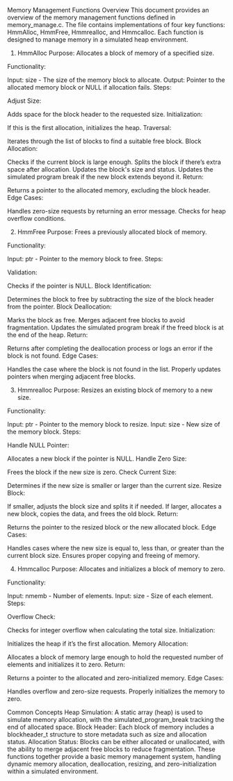 Memory Management Functions Overview
This document provides an overview of the memory management functions defined in memory_manage.c. The file contains implementations of four key functions: HmmAlloc, HmmFree, Hmmrealloc, and Hmmcalloc. Each function is designed to manage memory in a simulated heap environment.

1. HmmAlloc
Purpose:
Allocates a block of memory of a specified size.

Functionality:

Input: size - The size of the memory block to allocate.
Output: Pointer to the allocated memory block or NULL if allocation fails.
Steps:

Adjust Size:

Adds space for the block header to the requested size.
Initialization:

If this is the first allocation, initializes the heap.
Traversal:

Iterates through the list of blocks to find a suitable free block.
Block Allocation:

Checks if the current block is large enough.
Splits the block if there’s extra space after allocation.
Updates the block's size and status.
Updates the simulated program break if the new block extends beyond it.
Return:

Returns a pointer to the allocated memory, excluding the block header.
Edge Cases:

Handles zero-size requests by returning an error message.
Checks for heap overflow conditions.

2. HmmFree
Purpose:
Frees a previously allocated block of memory.

Functionality:

Input: ptr - Pointer to the memory block to free.
Steps:

Validation:

Checks if the pointer is NULL.
Block Identification:

Determines the block to free by subtracting the size of the block header from the pointer.
Block Deallocation:

Marks the block as free.
Merges adjacent free blocks to avoid fragmentation.
Updates the simulated program break if the freed block is at the end of the heap.
Return:

Returns after completing the deallocation process or logs an error if the block is not found.
Edge Cases:

Handles the case where the block is not found in the list.
Properly updates pointers when merging adjacent free blocks.

3. Hmmrealloc
Purpose:
Resizes an existing block of memory to a new size.

Functionality:

Input: ptr - Pointer to the memory block to resize.
Input: size - New size of the memory block.
Steps:

Handle NULL Pointer:

Allocates a new block if the pointer is NULL.
Handle Zero Size:

Frees the block if the new size is zero.
Check Current Size:

Determines if the new size is smaller or larger than the current size.
Resize Block:

If smaller, adjusts the block size and splits it if needed.
If larger, allocates a new block, copies the data, and frees the old block.
Return:

Returns the pointer to the resized block or the new allocated block.
Edge Cases:

Handles cases where the new size is equal to, less than, or greater than the current block size.
Ensures proper copying and freeing of memory.

4. Hmmcalloc
Purpose:
Allocates and initializes a block of memory to zero.

Functionality:

Input: nmemb - Number of elements.
Input: size - Size of each element.
Steps:

Overflow Check:

Checks for integer overflow when calculating the total size.
Initialization:

Initializes the heap if it’s the first allocation.
Memory Allocation:

Allocates a block of memory large enough to hold the requested number of elements and initializes it to zero.
Return:

Returns a pointer to the allocated and zero-initialized memory.
Edge Cases:

Handles overflow and zero-size requests.
Properly initializes the memory to zero.

Common Concepts
Heap Simulation: A static array (heap) is used to simulate memory allocation, with the simulated_program_break tracking the end of allocated space.
Block Header: Each block of memory includes a blockheader_t structure to store metadata such as size and allocation status.
Allocation Status: Blocks can be either allocated or unallocated, with the ability to merge adjacent free blocks to reduce fragmentation.
These functions together provide a basic memory management system, handling dynamic memory allocation, deallocation, resizing, and zero-initialization within a simulated environment.
